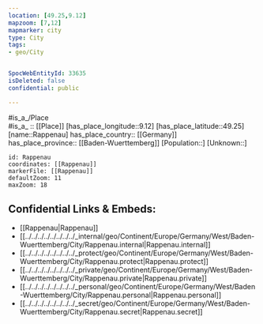 ```yaml
---
location: [49.25,9.12] 
mapzoom: [7,12] 
mapmarker: city 
type: City
tags:
- geo/City


SpocWebEntityId: 33635
isDeleted: false
confidential: public

---
```

#is_a_/Place  
#is_a_ :: [[Place]] 
[has_place_longitude::9.12] 
[has_place_latitude::49.25] 
[name::Rappenau] 
has_place_country:: [[Germany]]  
has_place_province:: [[Baden-Wuerttemberg]] 
[Population::] 
[Unknown::] 


```leaflet
id: Rappenau
coordinates: [[Rappenau]] 
markerFile: [[Rappenau]] 
defaultZoom: 11 
maxZoom: 18
```


## Confidential Links & Embeds: 
- [[Rappenau|Rappenau]]  
- [[../../../../../../../../_internal/geo/Continent/Europe/Germany/West/Baden-Wuerttemberg/City/Rappenau.internal|Rappenau.internal]] 
- [[../../../../../../../../_protect/geo/Continent/Europe/Germany/West/Baden-Wuerttemberg/City/Rappenau.protect|Rappenau.protect]] 
- [[../../../../../../../../_private/geo/Continent/Europe/Germany/West/Baden-Wuerttemberg/City/Rappenau.private|Rappenau.private]] 
- [[../../../../../../../../_personal/geo/Continent/Europe/Germany/West/Baden-Wuerttemberg/City/Rappenau.personal|Rappenau.personal]] 
- [[../../../../../../../../_secret/geo/Continent/Europe/Germany/West/Baden-Wuerttemberg/City/Rappenau.secret|Rappenau.secret]] 
